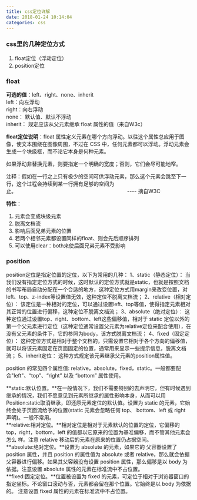 ```yaml
---
title: css定位详解
date: 2018-01-24 10:14:04
categories: css
---
```

### css里的几种定位方式
1. float定位（浮动定位）
2. position定位

### float
**可选的值**：left、right、none、inherit  
left：向左浮动  
right：向右浮动  
none： 默认值、默认不浮动  
inherit： 规定应该从父元素继承 float 属性的值（来自W3c）

**float定位说明**：float 属性定义元素在哪个方向浮动。以往这个属性总应用于图像，使文本围绕在图像周围，不过在 CSS 中，任何元素都可以浮动。浮动元素会生成一个块级框，而不论它本身是何种元素。

如果浮动非替换元素，则要指定一个明确的宽度；否则，它们会尽可能地窄。

注释：假如在一行之上只有极少的空间可供浮动元素，那么这个元素会跳至下一行，这个过程会持续到某一行拥有足够的空间为止。　　　　　　　　　　　　　　　　　　　　　　---- 摘自W3C


**特性**：  
1. 元素会变成块级元素  
2. 脱离文档流  
3. 影响后面兄弟元素的位置
4. 若两个相邻元素都设置同样的float、则会先后顺序排列  
5. 可以使用clear：both来使后面兄弟元素不受影响

### position

position定位是指定位置的定位，以下为常用的几种：
1、static（静态定位）：
当我们没有指定定位方式的时候，这时默认的定位方式就是static，也就是按照文档的书写布局自动分配在一个合适的地方，这种定位方式用margin来改变位置，对left、top、z-index等设置值无效，这种定位不脱离文档流；
2、relative（相对定位）：
该定位是一种相对的定位，可以通过设置left、top等值，使得指定元素相对其正常的位置进行偏移，这种定位不脱离文档流；
3、absolute（绝对定位）：
这种定位通过设置top、right、bottom、left这些偏移值，相对于 static 定位以外的第一个父元素进行定位（这种定位通常设置父元素为relative定位来配合使用），在没有父元素的条件下，它的参照为body，该方式脱离文档流；
4、fixed（固定定位）：
这种定位方式是相对于整个文档的，只需设置它相对于各个方向的偏移值，就可以将该元素固定在页面固定的位置，通常用来显示一些提示信息，脱离文档流；
5、inherit定位：
这种方式规定该元素继承父元素的position属性值。


position 的常见四个属性值: relative，absolute，fixed，static。一般都要配合"left"、“top”、“right” 以及 “bottom” 属性使用。

**static:默认位置。**在一般情况下，我们不需要特别的去声明它，但有时候遇到继承的情况，我们不愿意见到元素所继承的属性影响本身，从而可以用Position:static取消继承，即还原元素定位的默认值。设置为 static 的元素，它始终会处于页面流给予的位置(static 元素会忽略任何 top、 bottom、left 或 right 声明)。一般不常用。  
**relative:相对定位。**相对定位是相对于元素默认的位置的定位，它偏移的 top，right，bottom，left 的值都以它原来的位置为基准偏移，而不管其他元素会怎么 样。注意 relative 移动后的元素在原来的位置仍占据空间。  
**absolute:绝对定位。**设置为 absolute 的元素，如果它的 父容器设置了 position 属性，并且 position 的属性值为 absolute 或者 relative，那么就会依据父容器进行偏移。如果其父容器没有设置 position 属性，那么偏移是以 body 为依据。注意设置 absolute 属性的元素在标准流中不占位置。  
**fixed:固定定位。**位置被设置为 fixed 的元素，可定位于相对于浏览器窗口的指定坐标。不论窗口滚动与否，元素都会留在那个位置。它始终是以 body 为依据的。 注意设置 fixed 属性的元素在标准流中不占位置。
